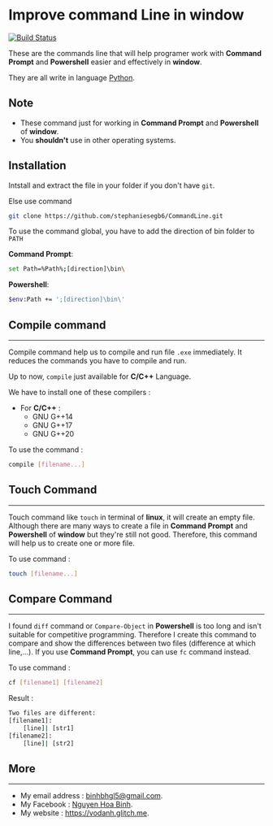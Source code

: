 # **Improve command Line in **window****

[![Build Status](https://travis-ci.org/joemccann/dillinger.svg?branch=master)](https://vodanh.glitch.me)

These are the commands line that will help programer work with **Command Prompt** and **Powershell** easier and effectively in **window**.

They are all write in language [Python](https://python.org/).

## Note 

- These command just for working in **Command Prompt** and **Powershell** of **window**.
- You **shouldn't** use in other operating systems.

## Installation

Intstall and extract the file in your folder if you don't have `git`.

Else use command 
```sh
git clone https://github.com/stephaniesegb6/CommandLine.git
```

To use the command global, you have to add the direction of bin folder to `PATH`

**Command Prompt**:

```sh
set Path=%Path%;[direction]\bin\
```

**Powershell**:
```sh
$env:Path += ';[direction]\bin\'
```

## **Compile command**

----------------

Compile command help us to compile and run file `.exe` immediately. It reduces the commands you have to compile and run.

Up to now, `compile` just available for **C/C++** Language.

We have to install one of these compilers :
- For **C/C++** :
	- GNU G++14
	- GNU G++17
	- GNU G++20

To use the command :

```sh
compile [filename...]
```

## **Touch Command**

------------

Touch command like `touch` in terminal of **linux**, it will create an empty file. Although there are many ways to create a file in **Command Prompt** and **Powershell** of **window** but they're still not good. Therefore, this command will help us to create one or more file. 

To use command :

```sh
touch [filename...]
```

## **Compare Command**
------------------

I found `diff` command or `Compare-Object` in **Powershell** is too long and isn't suitable for competitive programming. Therefore I create this command to compare and show the differences between two files (difference at which line,...). If you use **Command Prompt**, you can use `fc` command instead.

To use command :

```sh
cf [filename1] [filename2]
```

Result :

```sh
Two files are different:
[filename1]:
	[line]| [str1]
[filename2]:
	[line]| [str2]
```

## **More**

-------

- My email address : binhbhgl5@gmail.com.
- My Facebook : [Nguyen Hoa Binh](https://www.facebook.com/geor.steven/).
- My website : https://vodanh.glitch.me.
